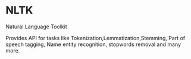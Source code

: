 # NLTK
Natural Language Toolkit

Provides API for tasks like Tokenization,Lemmatization,Stemming, Part of speech tagging, Name entity recognition, stopwords removal and many more.
